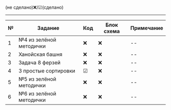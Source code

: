 
(не сделано)❌/☑(сделано)

---

| №   | Задание                 | Код | Блок схема | Примечание |
| --- | ----------------------- | --- | ---------- | ---------- |
| 1   | №4 из зелёной методички | ❌   | ❌          | --        |
| 2   | Ханойская башня         | ❌   | ❌          | --        |
| 3   | Задача 8 ферзей         | ❌   | ❌          | --        |
| 4   | 3 простые сортировки    | ☑   | ❌          | --        |
| 5   | №5 из зелёной методички | ❌   | ❌          | --        |
| 6   | №6 из зелёной методички | ❌   | ❌          | --        |
